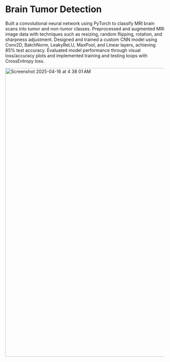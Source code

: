 # Brain Tumor Detection

Built a convolutional neural network using PyTorch to classify MRI brain scans into tumor and non-tumor classes.
Preprocessed and augmented MRI image data with techniques such as resizing, random flipping, rotation, and sharpness adjustment.
Designed and trained a custom CNN model using Conv2D, BatchNorm, LeakyReLU, MaxPool, and Linear layers, achieving 85% test accuracy.
Evaluated model performance through visual loss/accuracy plots and implemented training and testing loops with CrossEntropy loss.

<img width="912" alt="Screenshot 2025-04-16 at 4 38 01 AM" src="https://github.com/user-attachments/assets/dcd255d0-117c-4273-b62c-54e3d2183bc0" />
